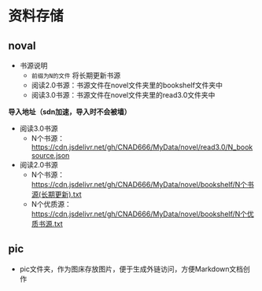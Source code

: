 # 资料存储

## noval

- 书源说明
  - `前缀为N的文件` 将长期更新书源
  - 阅读2.0书源：书源文件在novel文件夹里的bookshelf文件夹中
  - 阅读3.0书源：书源文件在novel文件夹里的read3.0文件夹中

**导入地址（sdn加速，导入时不会被墙）**

- 阅读3.0书源
  - N个书源：https://cdn.jsdelivr.net/gh/CNAD666/MyData/novel/read3.0/N_booksource.json
- 阅读2.0书源
  - N个书源：https://cdn.jsdelivr.net/gh/CNAD666/MyData/novel/bookshelf/N个书源(长期更新).txt
  - N个优质源：https://cdn.jsdelivr.net/gh/CNAD666/MyData/novel/bookshelf/N个优质书源.txt

## pic

- pic文件夹，作为图床存放图片，便于生成外链访问，方便Markdown文档创作

